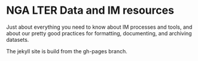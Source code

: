 # NGA LTER Data and IM resources
Just about everything you need to know about IM processes and tools, and about our pretty good practices for formatting, documenting, and archiving datasets.

The jekyll site is build from the gh-pages branch.